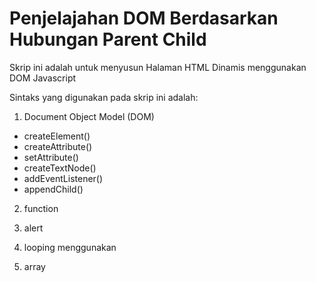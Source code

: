 # Penjelajahan DOM Berdasarkan Hubungan Parent Child
Skrip ini adalah untuk menyusun Halaman HTML Dinamis menggunakan DOM Javascript

Sintaks yang digunakan pada skrip ini adalah:
1. Document Object Model (DOM)
 - createElement()
 - createAttribute()
 - setAttribute()
 - createTextNode()
 - addEventListener()
 - appendChild()
2. function

3. alert

4. looping menggunakan <for>

5. array

